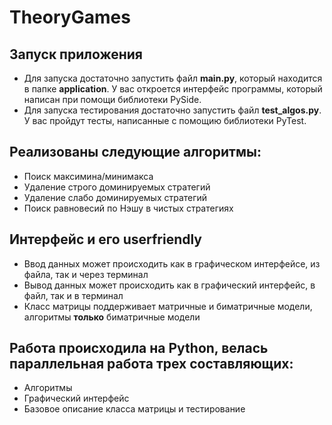 # TheoryGames
## Запуск приложения
  -  Для запуска достаточно запустить файл **main.py**, который находится в папке **application**. У вас откроется интерфейс программы, который написан при помощи библиотеки PySide. 
  -  Для запуска тестирования достаточно запустить файл **test_algos.py**. У вас пройдут тесты, написанные с помощию библиотеки PyTest. 
## Реализованы следующие алгоритмы:
  -  Поиск максимина/минимакса
  -  Удаление строго доминируемых стратегий
  -  Удаление слабо доминируемых стратегий
  -  Поиск равновесий по Нэшу в чистых стратегиях
## Интерфейс и его userfriendly
  - Ввод данных может происходить как в графическом интерфейсе, из файла, так и через терминал
  - Вывод данных может происходить как в графический интерфейс, в файл, так и в терминал
  - Класс матрицы поддерживает матричные и биматричные модели, алгоритмы **только** биматричные модели
## Работа происходила на Python, велась параллельная работа трех составляющих:
  -  Алгоритмы
  -  Графический интерфейс
  -  Базовое описание класса матрицы и тестирование
